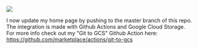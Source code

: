 ![](https://github.com/nakilon/www-nakilon-pro/workflows/sync_with_gcs/badge.svg)

I now update my home page by pushing to the master branch of this repo.  
The integration is made with Github Actions and Google Cloud Storage.  
For more info check out my "Git to GCS" Github Action here: https://github.com/marketplace/actions/git-to-gcs
